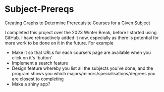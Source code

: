 # Subject-Prereqs
 Creating Graphs to Determine Prerequisite Courses for a Given Subject

I completed this project over the 2023 Winter Break, before I started using GitHub. I have retroactively added it now, especially as there is potential for more work to be done on it in the future. For example

- Make it so that URLs for each course's page are available when you click on it's 'button'
- Implement a search feature
- Design feature whereby you list all the subjects you've done, and the program shows you which majors/minors/specialisations/degrees you are closest to completing
- Make a shiny app?
